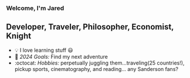 ### Welcome, I'm Jared 

## Developer, Traveler, Philosopher, Economist, Knight
- :bulb: I love learning stuff  :smiley:
- :raised_hands: *2024 Goals:* Find my next adventure
- :octocat: *Hobbies:* perpetually juggling them...traveling(25 countries!), pickup sports, cinematography, and reading... any Sanderson fans?


[website]: https://www.jaredar.com/

[linkedin]: https://www.linkedin.com/in/jared-rothenberg


